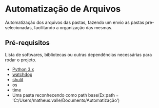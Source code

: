 # Automatização de Arquivos
Automatização dos arquivos das pastas, fazendo um envio as pastas pre-selecionadas, facilitando a organização das mesmas.

## Pré-requisitos

Lista de softwares, bibliotecas ou outras dependências necessárias para rodar o projeto.

- [Python 3.x](https://www.python.org/downloads/)
- [watchdog](https://pypi.org/project/watchdog/)
- [shutil](https://docs.python.org/3/library/shutil.html)
- os
- time
- Uma pasta reconhecendo como path base(Ex:path = 'C:/Users/matheus.valle/Documents/Automatização')
